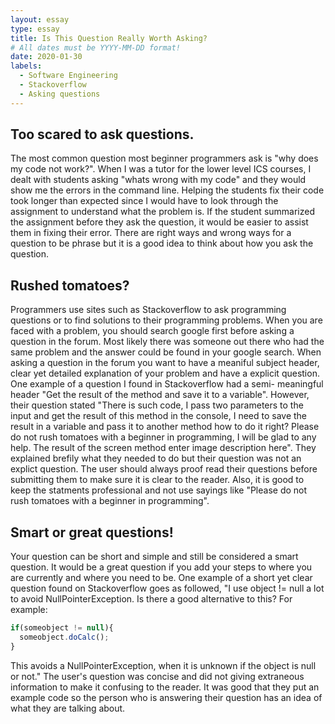 ```yaml
---
layout: essay
type: essay
title: Is This Question Really Worth Asking? 
# All dates must be YYYY-MM-DD format!
date: 2020-01-30
labels:
  - Software Engineering 
  - Stackoverflow 
  - Asking questions 
---
```


## Too scared to ask questions.
  The most common question most beginner programmers ask is "why does my code not work?". When I was a tutor for the lower level ICS courses, I dealt with students asking "whats wrong with my code" and they would show me the errors in the command line. Helping the students fix their code took longer than expected since I would have to look through the assignment to understand what the problem is. If the student summarized the assignment before they ask the question, it would be easier to assist them in fixing their error. There are right ways and wrong ways for a question to be phrase but it is a good idea to think about how you ask the question. 
  
## Rushed tomatoes? 
  Programmers use sites such as Stackoverflow to ask programming questions or to find solutions to their programming problems. When you are faced with a problem, you should search google first before asking a question in the forum. Most likely there was someone out there who had the same problem and the answer could be found in your google search. When asking a question in the forum you want to have a meaniful subject header, clear yet detailed explanation of your problem and have a explicit question. One example of a question I found in Stackoverflow had a semi- meaningful header "Get the result of the method and save it to a variable". However, their question stated "There is such code, I pass two parameters to the input and get the result of this method in the console, I need to save the result in a variable and pass it to another method how to do it right? Please do not rush tomatoes with a beginner in programming, I will be glad to any help. The result of the screen method enter image description here". They explained brefily what they needed to do but their question was not an explict question. The user should always proof read their questions before submitting them to make sure it is clear to the reader. Also, it is good to keep the statments professional and not use sayings like "Please do not rush tomatoes with a beginner in programming".
  
## Smart or great questions!
  Your question can be short and simple and still be considered a smart question. It would be a great question if you add your steps to where you are currently and where you need to be. One example of a short yet clear question found on Stackoverflow goes as followed, "I use object != null a lot to avoid NullPointerException. Is there a good alternative to this?
For example:
```js 
if(someobject != null){ 
  someobject.doCalc(); 
} 
```
This avoids a NullPointerException, when it is unknown if the object is null or not." The user's question was concise and did not giving extraneous information to make it confusing to the reader. It was good that they put an example code so the person who is answering their question has an idea of what they are talking about. 
